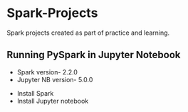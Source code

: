 # Spark-Projects

Spark projects created as part of practice and learning. 

## Running PySpark in Jupyter Notebook
- Spark version- 2.2.0
- Jupyter NB version- 5.0.0

* Install Spark
* Install Jupyter notebook

